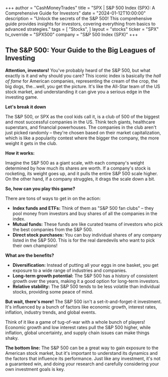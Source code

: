+++
author = "CashMoneyTrades"
title = "SPX |  S&P 500 Index (SPX): A Comprehensive Guide for Investors"
date = "2024-01-12T10:00:00"
description = "Unlock the secrets of the S&P 500! This comprehensive guide provides insights for investors, covering everything from basics to advanced strategies."
tags = [
"Stocks",
]
layout = "stocks"
ticker = "SPX"
 tv_override = "SPX500" 
company = "S&P 500 Index (SPX)"
+++
        


## The S&P 500: Your Guide to the Big Leagues of Investing

**Attention, investors!** You've probably heard of the S&P 500, but what exactly is it and why should you care? This iconic index is basically the *hall of fame* for American companies, representing the cream of the crop, the big dogs, the...well, you get the picture. It's like the All-Star team of the US stock market, and understanding it can give you a serious edge in the investing game.

**Let's break it down**

The S&P 500, or SPX as the cool kids call it, is a club of 500 of the biggest and most successful companies in the US. Think tech giants, healthcare superstars, and financial powerhouses. The companies in the club aren't just picked randomly – they're chosen based on their market capitalization, which is like a popularity contest where the bigger the company, the more weight it gets in the club. 

**How it works:**

Imagine the S&P 500 as a giant scale, with each company's weight determined by how much its shares are worth. If a company's stock is rocketing, its weight goes up, and it pulls the entire S&P 500 scale higher. On the other hand, if a company struggles, it drags the scale down a bit.

**So, how can you play this game?**

There are tons of ways to get in on the action: 

* **Index funds and ETFs:** Think of them as "S&P 500 fan clubs" – they pool money from investors and buy shares of all the companies in the index. 
* **Mutual funds:** These funds are like curated teams of investors who pick the best companies from the S&P 500. 
* **Direct stock purchases:** You can buy individual shares of any company listed in the S&P 500. This is for the real daredevils who want to pick their own champions!

**What are the benefits?**

* **Diversification:**  Instead of putting all your eggs in one basket, you get exposure to a wide range of industries and companies. 
* **Long-term growth potential:**  The S&P 500 has a history of consistent growth over the years, making it a good option for long-term investors.
* **Relative stability:**  The S&P 500 tends to be less volatile than individual stocks, providing some peace of mind.

**But wait, there's more!** The S&P 500 isn't a set-it-and-forget-it investment. It's influenced by a bunch of factors like economic growth, interest rates, inflation, industry trends, and global events. 

Think of it like a game of tug-of-war with a whole bunch of players!  Economic growth and low interest rates pull the S&P 500 higher, while inflation, global uncertainty, and supply chain issues can make things shaky. 

**The bottom line:** The S&P 500 can be a great way to gain exposure to the American stock market, but it's important to understand its dynamics and the factors that influence its performance. Just like any investment, it's not a guaranteed win, and doing your research and carefully considering your own investment goals is key. 

        